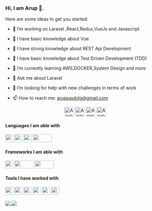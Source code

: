 ### Hi, I am Arup 👋.



Here are some ideas to get you started:

- 🔭 I’m  working on Laravel ,React,Redux,VueJs and Javascript
- 🌱 I have basic knowledge about  Vue 
- 🌱 I have strong knowledge about REST Api Development
- 🌱 I have basic knowledge about Test Driven Development (TDD)
- 🌱 I’m currently learning  AWS,DOCKER,System Design and more 

- 💬 Ask me about Laravel
 

- 🤔 I’m looking for help with new challenges in terms of work

- 📫 How to reach me: aruppaulctg@gmail.com
<p align="center"> 
<a href="https://www.facebook.com/arup.paul.9081323" target="blank"><img align="center" src="https://cdn.jsdelivr.net/npm/simple-icons@3.0.1/icons/facebook.svg" alt="Arup facebook account" height="30" width="30" /></a>
<a href="https://github.com/Arup-paul" target="blank"><img align="center" src="https://cdn.jsdelivr.net/npm/simple-icons@3.0.1/icons/github.svg" alt="Arup github account" height="30" width="30" /></a>
<a href="https://www.linkedin.com/in/arup-paul-278097177/" target="blank"><img align="center" src="https://cdn.jsdelivr.net/npm/simple-icons@3.0.1/icons/linkedin.svg" alt="Arup linkedin account" height="30" width="30" /></a>
<a href="https://twitter.com/arup_paul_bd" target="blank"><img align="center" src="https://cdn.jsdelivr.net/npm/simple-icons@3.0.1/icons/twitter.svg" alt="Arup twitter account" height="30" width="30" /></a>
</p>

<h4>Languages I am able with</h4>
<p align="left"> 
<img src="https://img.shields.io/badge/php-474A8A.svg?&style=for-the-badge&logo=php&logoColor=white" height="25"/>
<img src="https://img.shields.io/badge/javascript-CFB430.svg?&style=for-the-badge&logo=javascript&logoColor=white" height="25"/>
<img src="https://img.shields.io/badge/html-DD4B25.svg?&style=for-the-badge&logo=html5&logoColor=white" height="25"/>
<img src="https://img.shields.io/badge/css-254BDD.svg?&style=for-the-badge&logo=css3&logoColor=white" height="25" width="60"/>

</p>


<h4>Frameworks I am able with</h4>
<p align="left">
  <img src="https://img.shields.io/badge/Laravel-FF1B2D.svg?&style=for-the-badge&logo=laravel&logoColor=white" height="25"/> 
  <img src="https://img.shields.io/badge/bootstrap-563d7c.svg?&style=for-the-badge&logo=bootstrap&logoColor=white" height="25" width="60"/>
  <img src="https://img.shields.io/badge/react-000000.svg?&style=for-the-badge&logo=react&logoColor=61dafb" height="25" width="60"/>
</p>

<h4>Tools I have worked with</h4>
<p align="left">
<img src="https://img.shields.io/badge/git-EB4D28.svg?&style=for-the-badge&logo=git&logoColor=white" height="25"/>
<img src="https://img.shields.io/badge/VS%20Code-007ACC.svg?&style=for-the-badge&logo=visual-studio-code&logoColor=white" height="25"/>
<img src="https://img.shields.io/badge/mysql-006488.svg?&style=for-the-badge&logo=mysql&logoColor=white" height="25"/>
<img src="https://img.shields.io/badge/phpstrom-563d7c.svg?&style=for-the-badge&logo=phpstrom&logoColor=white" height="25"/>
<img src="https://img.shields.io/badge/github-111111.svg?&style=for-the-badge&logo=github&logoColor=white" height="25"/>
<img src="https://img.shields.io/badge/%20firebase-firebase-yellow" height="25" /> 
</p>
<a href="https://github.com/arup-paul/github-readme-stats">
  <img align="center" src="https://github-readme-stats.vercel.app/api?username=arup-paul&count_private=true&theme=vue" />
</a>
<a href="https://github.com/arup-paul/github-readme-stats">
  <img align="center" src="https://github-readme-stats.vercel.app/api/top-langs/?username=kingsconsult&layout=compact&theme=vue" />
</a>
 

